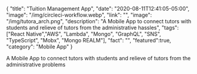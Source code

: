 {
"title": "Tuition Management App",
"date": "2020-08-11T12:41:05-05:00",
"image": "/img/circleci-workflow.webp",
"link": "",
"image": "/img/tutora_arch.png",
"description": "A Mobile App to connect tutors with students and relieve of tutors from the administrative hassles",
"tags": ["React Native","AWS", "Lambda", "Mongo", "GraphQL", "SNS", "TypeScript", "Mobx", "Mongo REALM"],
"fact": "",
"featured":true,
"category": "Mobile App"
}

A Mobile App to connect tutors with students and relieve of tutors from the administrative problems
